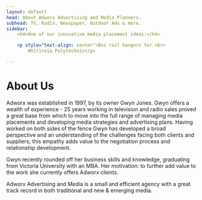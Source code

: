 ```yaml
---
layout: default
head: About Adworx Advertising and Media Planners.
subhead: TV, Radio, Newspaper, Outdoor Ads & more.
sidebar:
    <h4>One of our innovative media placement ideas:</h4>

    <p style="text-align: center">Bus rail hangers for <br>
        Whitireia Polytechnic</p>

---
```



# About Us

Adworx was established in 1997, by its owner Gwyn Jones. Gwyn offers a wealth of experience - 25 years working in television and radio sales proved a great base from which to move into the full range of managing media placements and developing media strategies and advertising plans. Having worked on both sides of the fence Gwyn has developed a broad perspective and an understanding of the challenges facing both clients and suppliers; this empathy adds value to the negotiation process and relationship development.

Gwyn recently rounded off her business skills and knowledge, graduating from Victoria University with an MBA. Her motivation: to further add value to the work she currently offers Adworx clients.

Adworx Advertising and Media is a small and efficient agency with a great track record in both traditional and new &amp; emerging media.

